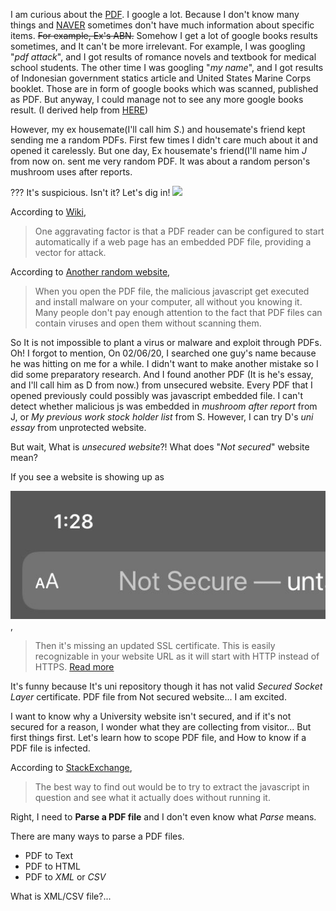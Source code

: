 I am curious about the [PDF](https://en.wikipedia.org/wiki/PDF). I google a lot. Because I don't know many things and [NAVER](naver.com) sometimes don't have much information about specific items. ~~For example, Ex's ABN.~~ Somehow I get a lot of google books results sometimes, and It can't be more irrelevant. For example, I was googling "*pdf attack*", and I got results of romance novels and textbook for medical school students. The other time I was googling "*my name*", and I got results of Indonesian government statics article and United States Marine Corps booklet. Those are in form of google books which was scanned, published as PDF. But anyway, I could manage not to see any more google books result. (I derived help from [HERE](https://support.google.com/websearch/thread/19228520?hl=en))

However, my ex housemate(I'll call him *S*.) and housemate's friend kept sending me a random PDFs. First few times I didn't care much about it and opened it carelessly. But one day, Ex housemate's friend(I'll name him *J* from now on. sent me very random PDF. It was about a random person's mushroom uses after reports.

??? It's suspicious. Isn't it? Let's dig in!
![](https://www.pinclipart.com/picdir/middle/520-5206500_view-samegoogleiqdbsaucenao-smart-man-pepe-reading-emote-clipart.png)

According to [Wiki](https://en.wikipedia.org/wiki/PDF#Viruses_and_exploits),
>One aggravating factor is that a PDF reader can be configured to start automatically if a web page has an embedded PDF file, providing a vector for attack.

According to [Another random website](https://www.maketecheasier.com/malicious-pdf-files-you-should-not-open/),
>When you open the PDF file, the malicious javascript get executed and install malware on your computer, all without you knowing it. Many people don't pay enough attention to the fact that PDF files can contain viruses and open them without scanning them.

So It is not impossible to plant a virus or malware and exploit through PDFs. Oh! I forgot to mention, On 02/06/20, I searched one guy's name because he was hitting on me for a while. I didn't want to make another mistake so I did some preparatory research. And I found another PDF (It is he's essay, and I'll call him as D from now.) from unsecured website. Every PDF that I opened previously could possibly was javascript embedded file. I can't detect whether malicious js was embedded in *mushroom after report* from J, or *My previous work stock holder list* from S. However, I can try D's *uni essay* from unprotected website.

But wait, What is *unsecured website*?! What does "*Not secured*" website mean?

If you see a website is showing up as

![This](/images/notsecure.jpeg),

>Then it's missing an updated SSL certificate. This is easily recognizable in your website URL as it will start with HTTP instead of HTTPS. [Read more](https://www.awebco.com/blog/site-not-secure/)

It's funny because It's uni repository though it has not valid *Secured Socket Layer* certificate. PDF file from Not secured website... I am excited.

I want to know why a University website isn't secured, and if it's not secured for a reason, I wonder what they are collecting from visitor... But first things first. Let's learn how to scope PDF file, and How to know if a PDF file is infected.

According to [StackExchange](https://security.stackexchange.com/questions/171716/how-to-know-if-a-pdf-file-is-infected),

 >The best way to find out would be to try to extract the javascript in question and see what it actually does without running it.

 Right, I need to **Parse a PDF file** and I don't even know what *Parse* means.

There are many ways to parse a PDF files.

 - PDF to Text
 - PDF to HTML
 - PDF to *XML* or *CSV*

 What is XML/CSV file?...
